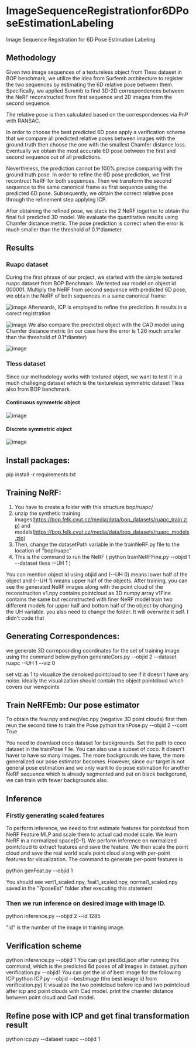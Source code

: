 # ImageSequenceRegistrationfor6DPoseEstimationLabeling
Image Sequence Registration for 6D Pose Estimation Labeling
## Methodology
Given two image sequences of a textureless object from Tless dataset in BOP benchmark, we utilize the idea from Surfemb architecture to register the two sequences by estimating the 6D relative pose between them. Specifically, we applied Suremb to find 3D-2D correspondences
between the NeRF reconstructed from first sequence and 2D images from the second sequence.

The relative pose is then calculated based on the correspondences via PnP with RANSAC.

In order to choose the best predicted 6D pose apply a verification scheme that we compare all predicted relative poses between images with the ground truth then choose the one with the smallest Chamfer distance loss. Eventually we obtain the most accurate 6D pose between the first and second sequence out of all predictions. 

Nevertheless, the prediction cannot be 100% precise comparing with the ground truth pose. In order to refine the 6D pose prediction, we first recontruct NeRF for both sequences. Then we transform the second sequence to the same canonical frame as first sequence using the predicted 6D pose. Subsequently, we obtain the correct relative pose through the refinement step applying ICP.

After obtaining the refined pose, we stack the 2 NeRF together to obtain the final full predicted 3D model. We evaluate the quantitative results using Chamfer distance metric. The pose prediction is correct when the error is much smaller than the threshold of 0.1*diameter.
## Results
### Ruapc dataset
During the first phrase of our project, we started with the simple textured ruapc dataset from BOP Benchmark. 
We tested our model on object id 000001. Multiply the NeRF from second sequence with predicted 6D pose, we obtain the NeRF of both sequences in a same canonical frame:

![image](https://github.com/Kudo510/ImageSequenceRegistrationfor6DPoseEstimationLabeling/assets/68633914/ada8e112-6bd2-43e7-85f9-007fd3681569)
Afterwards, ICP is employed to refine the prediction. It results in a corect registration

![image](https://github.com/Kudo510/ImageSequenceRegistrationfor6DPoseEstimationLabeling/assets/68633914/c58c12c7-b26a-482b-8690-8913259d8286)
We also compare the predicted object with the CAD model using Chamfer distance metric (in our case here the error is 1.26 much smaller than the threshold of 0.1*diamter)

![image](https://github.com/Kudo510/ImageSequenceRegistrationfor6DPoseEstimationLabeling/assets/68633914/0dff6c47-a77f-4850-9546-ed41fe0aa084)
### Tless dataset
Since our methodology works with textured object, we want to test it in a much challeging dataset which is the textureless symmetric dataset Tless also from BOP benchmark.
#### Continuous symmetric object
![image](https://github.com/Kudo510/ImageSequenceRegistrationfor6DPoseEstimationLabeling/assets/68633914/36e1fc8e-b774-4097-b22d-dc188f6c7889)
#### Discrete symmetric object
![image](https://github.com/Kudo510/ImageSequenceRegistrationfor6DPoseEstimationLabeling/assets/68633914/fd359b58-1b9a-4210-b560-0df879e0a54c)

## Install packages:
pip install -r requirements.txt
## Training NeRF:
1. You have to create a folder with this structure bop/ruapc/
2. unzip the synthetic training images(https://bop.felk.cvut.cz/media/data/bop_datasets/ruapc_train.zip) and models(https://bop.felk.cvut.cz/media/data/bop_datasets/ruapc_models.zip)
3. Then, change the datasetPath variable in the trainNeRF.py file to the location of "bop/ruapc"
4. This is the command to run the NeRF 
( python trainNeRFFine.py --objid 1 --dataset tless --UH 1 )

You can mention object id using objid and (--UH 0) means lower half of the object and (--UH 1) means upper half of the objects. After training, you can see the generated NeRF images along with the point cloud of the reconstruciton
v1.npy contains pointcloud as 3D numpy array
v1Fine contains the same but reconstructed with finer NeRF model
train two different models for upper half and bottom half of the object by changing the UH variable. you also need to change the folder. It will overwrite it self. I didn't code that

## Generating Correspondences:
we generate 3D correposnding coordinates for the set of training image using the command below
python generateCors.py --objid 2 --dataset ruapc --UH 1 --viz 0

set viz as 1 to visualize the denoised pointcloud to see if it doesn't have any noise. ideally the visualization should contain the object pointcloud which covers our viewpoints

## Train NeRFEmb: Our pose estimator

To obtain the few.npy and negVec.npy (negative 3D point clouds) first then reun the second time to train the Pose
python trainPose.py --objid 2 --cont True

You need to downlaod coco dataset for backgrounds. Set the path to coco dataset in the trainPose File. You can also use a subset of coco. It doesn't haver to have so many images.
The more backgrounds we have, the more generalized our pose estimator becomes.
However, since our target is not general pose estimation and we only want to do pose estimation for another NeRF sequence which is already segmented and put on black backgorund,
we can train with fewer backgrounds also.

## Inference
### Firstly generating scaled features
To perform inference, we need to first estimate features for pointcloud from NeRF Feature MLP and scale them to actual cad model scale. We learn NeRF in a normalized space[0-1]. We perform inference on normalized pointcloud to extract features
and save the feature. We then scale the point cloud and save the real world scale point cloud along with per-point features for visualization.
The command to generate per-point features is 

python genFeat.py --objid 1

You should see vert1_scaled.npy, feat1_scaled.npy, normal1_scaled.npy saved in the "7poseEst" folder after executing this statement

### Then we run inference on desired image with image ID.

python inference.py --objid 2 --id 1285

"id" is the number of the image in training image.

## Verification scheme
python inference.py  --objid 1 
You can get pred6d.json after running this command, which is the predicted 6d poses of all images in dataset.
python verification.py --objid1
You can get the id of best image for the following ICP
python ICP.py --objid --bestimage (the best image id from verification.py)
It visualize the two pointcloud before icp and two pointcloud after icp and point clouds with Cad model. print the chamfer distance between point cloud and Cad model.

## Refine pose with ICP and get final transformation result
python icp.py --dataset ruapc --objid 1 


